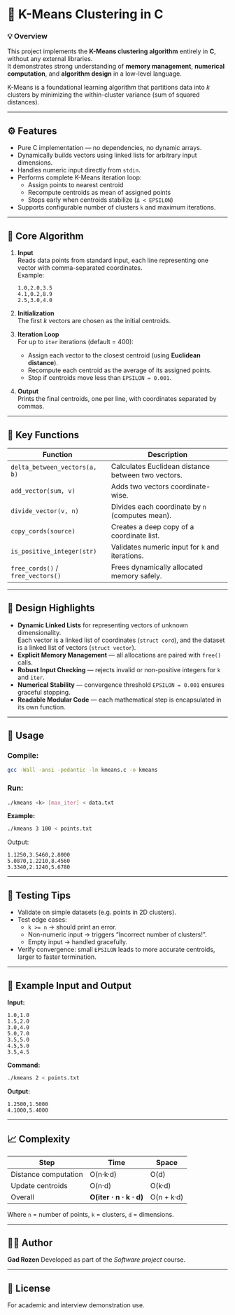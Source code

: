 # 🧠 K-Means Clustering in C

### 💡 Overview
This project implements the **K-Means clustering algorithm** entirely in **C**, without any external libraries.  
It demonstrates strong understanding of **memory management**, **numerical computation**, and **algorithm design** in a low-level language.

K-Means is a foundational learning algorithm that partitions data into *k* clusters by minimizing the within-cluster variance (sum of squared distances).

---

## ⚙️ Features
- Pure C implementation — no dependencies, no dynamic arrays.
- Dynamically builds vectors using linked lists for arbitrary input dimensions.
- Handles numeric input directly from `stdin`.
- Performs complete K-Means iteration loop:
  - Assign points to nearest centroid  
  - Recompute centroids as mean of assigned points  
  - Stops early when centroids stabilize (`Δ < EPSILON`)
- Supports configurable number of clusters `k` and maximum iterations.

---

## 🧩 Core Algorithm

1. **Input**  
   Reads data points from standard input, each line representing one vector with comma-separated coordinates.  
   Example:
   ```
   1.0,2.0,3.5
   4.1,0.2,8.9
   2.5,3.0,4.0
   ```

2. **Initialization**  
   The first *k* vectors are chosen as the initial centroids.

3. **Iteration Loop**  
   For up to `iter` iterations (default = 400):
   - Assign each vector to the closest centroid (using **Euclidean distance**).
   - Recompute each centroid as the average of its assigned points.
   - Stop if centroids move less than `EPSILON = 0.001`.

4. **Output**  
   Prints the final centroids, one per line, with coordinates separated by commas.

---

## 🧮 Key Functions
| Function | Description |
|-----------|--------------|
| `delta_between_vectors(a, b)` | Calculates Euclidean distance between two vectors. |
| `add_vector(sum, v)` | Adds two vectors coordinate-wise. |
| `divide_vector(v, n)` | Divides each coordinate by `n` (computes mean). |
| `copy_cords(source)` | Creates a deep copy of a coordinate list. |
| `is_positive_integer(str)` | Validates numeric input for `k` and iterations. |
| `free_cords()` / `free_vectors()` | Frees dynamically allocated memory safely. |

---

## 🧠 Design Highlights
- **Dynamic Linked Lists** for representing vectors of unknown dimensionality.  
  Each vector is a linked list of coordinates (`struct cord`), and the dataset is a linked list of vectors (`struct vector`).
- **Explicit Memory Management** — all allocations are paired with `free()` calls.
- **Robust Input Checking** — rejects invalid or non-positive integers for `k` and `iter`.
- **Numerical Stability** — convergence threshold `EPSILON = 0.001` ensures graceful stopping.
- **Readable Modular Code** — each mathematical step is encapsulated in its own function.

---

## 🚀 Usage

### Compile:
```bash
gcc -Wall -ansi -pedantic -lm kmeans.c -o kmeans
```

### Run:
```bash
./kmeans <k> [max_iter] < data.txt
```

**Example:**
```bash
./kmeans 3 100 < points.txt
```

Output:
```
1.1250,3.5460,2.8000
5.0870,1.2210,8.4560
3.3340,2.1240,5.6780
```

---

## 🧪 Testing Tips
- Validate on simple datasets (e.g. points in 2D clusters).  
- Test edge cases:
  - `k >= n` → should print an error.
  - Non-numeric input → triggers “Incorrect number of clusters!”.
  - Empty input → handled gracefully.
- Verify convergence: small `EPSILON` leads to more accurate centroids, larger to faster termination.

---

## 🧰 Example Input and Output

**Input:**
```
1.0,1.0
1.5,2.0
3.0,4.0
5.0,7.0
3.5,5.0
4.5,5.0
3.5,4.5
```

**Command:**
```bash
./kmeans 2 < points.txt
```

**Output:**
```
1.2500,1.5000
4.1000,5.4000
```

---

## 📈 Complexity
| Step | Time | Space |
|------|------|--------|
| Distance computation | O(n·k·d) | O(d) |
| Update centroids | O(n·d) | O(k·d) |
| Overall | **O(iter · n · k · d)** | O(n + k·d) |

Where `n` = number of points, `k` = clusters, `d` = dimensions.

---

## 👩‍💻 Author
**Gad Rozen** 
Developed as part of the *Software project* course.

---

## 📜 License
For academic and interview demonstration use.  

